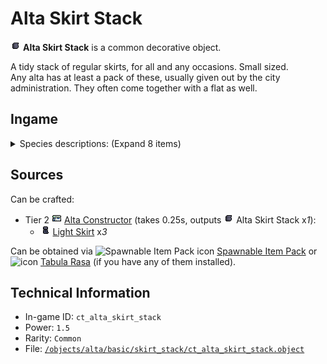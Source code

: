 # Alta Skirt Stack

<img src="https://raw.githubusercontent.com/Ceterai/Enternia/main/objects/alta/basic/skirt_stack/icon.png" alt="Alta Skirt Stack icon" loading="lazy" height="16px" width="auto" /> **Alta Skirt Stack** is a common decorative object.

A tidy stack of regular skirts, for all and any occasions. Small sized.  
Any alta has at least a pack of these, usually given out by the city administration. They often come together with a flat as well.

## Ingame

<details markdown="1"><summary>Species descriptions: (Expand 8 items)</summary>

- Alta: Ah, a pack of freshly-washed skirts. What an amazing smell.
- Apex: A set of tidy-packed skirts. The size is a bit too small.
- Avian: Some structured pile of clothes.
- Floran: Floran wantsss to wear thiss skirt.
- Glitch: Curious. These skirts are stacked very carefully.
- Human: A stack of skirts.
- Hylotl: A tidy stack of skirts, compiled by a very thoughtful person.
- Novakid: That's a pretty tall stack of them clothes!

</details>

## Sources

Can be crafted:

- Tier 2 ![ ](https://raw.githubusercontent.com/Ceterai/Enternia/main/objects/alta/crafting/constructor/icon2.png) [Alta Constructor](https://ceterai.github.io/MyEnternia/Wiki/AltaConstructor) (takes 0.25s, outputs <img src="https://raw.githubusercontent.com/Ceterai/Enternia/main/objects/alta/basic/skirt_stack/icon.png" alt="Alta Skirt Stack icon" loading="lazy" height="16px" width="auto" /> Alta Skirt Stack x*1*):
  - <img src="https://raw.githubusercontent.com/Ceterai/Enternia/main/items/armors/alta/clothing/light_skirt/icon.png" alt="Light Skirt icon" loading="lazy" height="16px" width="auto" /> [Light Skirt](https://ceterai.github.io/MyEnternia/Wiki/LightSkirt) x*3*

Can be obtained via <img src="https://raw.githubusercontent.com/Silverfeelin/Starbound-SpawnableItemPack/master/interface/sip/iconSmall.png" alt="Spawnable Item Pack icon" width="18" height="14"/> [Spawnable Item Pack](https://steamcommunity.com/sharedfiles/filedetails/?id=733665104) or <img src="https://steamuserimages-a.akamaihd.net/ugc/263843960696222713/3EC9A7C005541F7D577EBCB8C5736B4EFC9973D6/" alt="icon" width="8" height="12"/> [Tabula Rasa](https://community.playstarbound.com/resources/the-tabula-rasa.3222/) (if you have any of them installed).

## Technical Information

- In-game ID: `ct_alta_skirt_stack`
- Power: `1.5`
- Rarity: `Common`
- File: [`/objects/alta/basic/skirt_stack/ct_alta_skirt_stack.object`](https://github.com/Ceterai/Enternia/blob/main/objects/alta/basic/skirt_stack/ct_alta_skirt_stack.object)
